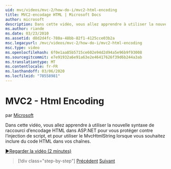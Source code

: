 ```yaml
---
uid: mvc/videos/mvc-2/how-do-i/mvc2-html-encoding
title: MVC2-encodage HTML | Microsoft Docs
author: microsoft
description: Dans cette vidéo, vous allez apprendre à utiliser la nouvelle syntaxe de raccourci d’encodage HTML dans ASP.NET pour vous protéger contre l’injection de script, et pour utiliser le MvcHtmlString quand...
ms.author: riande
ms.date: 03/23/2010
ms.assetid: d8d2d4fc-780a-48bb-82f1-4125cce03b2a
msc.legacyurl: /mvc/videos/mvc-2/how-do-i/mvc2-html-encoding
msc.type: video
ms.openlocfilehash: 6f0e1aa85b5715ce602e94d2d94a5e96b9f93008
ms.sourcegitcommit: e7e91932a6e91a63e2e46417626f39d6b244a3ab
ms.translationtype: MT
ms.contentlocale: fr-FR
ms.lasthandoff: 03/06/2020
ms.locfileid: "78558981"
---
```

# <a name="mvc2---html-encoding"></a>MVC2 - Html Encoding

par [Microsoft](https://github.com/microsoft)

Dans cette vidéo, vous allez apprendre à utiliser la nouvelle syntaxe de raccourci d’encodage HTML dans ASP.NET pour vous protéger contre l’injection de script, et pour utiliser le MvcHtmlString lorsque vous souhaitez inclure du code HTML dans vos chaînes.

[&#9654;Regarder la vidéo (2 minutes)](https://channel9.msdn.com/Blogs/ASP-NET-Site-Videos/mvc2-html-encoding)

> [!div class="step-by-step"]
> [Précédent](how-do-i-use-httpverbs-attributes-in-an-mvc-application.md)
> [Suivant](mvc2-stronglytyped-helpers.md)
